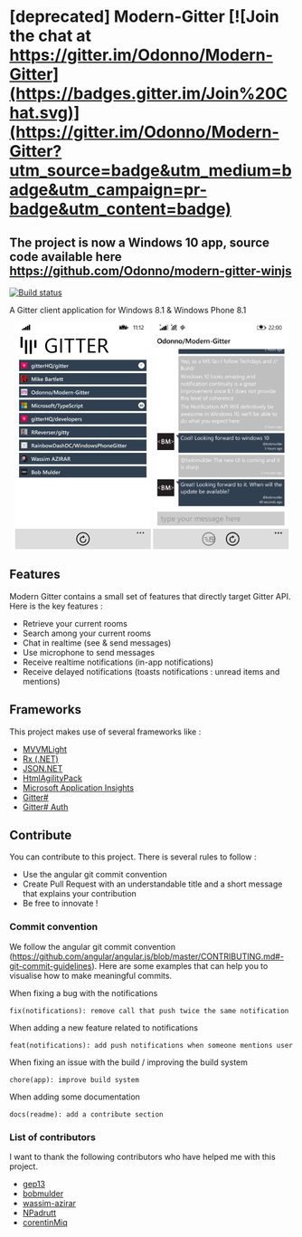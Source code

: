 # [deprecated] Modern-Gitter [![Join the chat at https://gitter.im/Odonno/Modern-Gitter](https://badges.gitter.im/Join%20Chat.svg)](https://gitter.im/Odonno/Modern-Gitter?utm_source=badge&utm_medium=badge&utm_campaign=pr-badge&utm_content=badge)

## The project is now a Windows 10 app, source code available here https://github.com/Odonno/modern-gitter-winjs

[![Build status](https://ci.appveyor.com/api/projects/status/xo8h2dbppqvtn162?svg=true)](https://ci.appveyor.com/project/Odonno/modern-gitter)

A Gitter client application for Windows 8.1 &amp; Windows Phone 8.1

<center>
<img src="/images/modern-gitter-home.png"  height="400" />
<img src="/images/modern-gitter-room.png"  height="400" />
</center>

## Features

Modern Gitter contains a small set of features that directly target Gitter API. Here is the key features :

* Retrieve your current rooms
* Search among your current rooms
* Chat in realtime (see & send messages)
* Use microphone to send messages
* Receive realtime notifications (in-app notifications)
* Receive delayed notifications (toasts notifications : unread items and mentions)

## Frameworks

This project makes use of several frameworks like : 

* [MVVMLight](http://www.mvvmlight.net/)
* [Rx (.NET)](https://rx.codeplex.com/)
* [JSON.NET](http://www.newtonsoft.com/json)
* [HtmlAgilityPack](https://htmlagilitypack.codeplex.com/)
* [Microsoft Application Insights](https://github.com/Microsoft/ApplicationInsights-dotnet)
* [Gitter#](https://github.com/Odonno/gitter-api-pcl)
* [Gitter# Auth](https://github.com/Odonno/gitter-api-auth)

## Contribute

You can contribute to this project. There is several rules to follow :

* Use the angular git commit convention
* Create Pull Request with an understandable title and a short message that explains your contribution
* Be free to innovate !

### Commit convention

We follow the angular git commit convention (https://github.com/angular/angular.js/blob/master/CONTRIBUTING.md#-git-commit-guidelines).
Here are some examples that can help you to visualise how to make meaningful commits.

When fixing a bug with the notifications

    fix(notifications): remove call that push twice the same notification

When adding a new feature related to notifications

    feat(notifications): add push notifications when someone mentions user

When fixing an issue with the build / improving the build system

    chore(app): improve build system

When adding some documentation

    docs(readme): add a contribute section

### List of contributors

I want to thank the following contributors who have helped me with this project.

* [gep13](https://github.com/gep13)
* [bobmulder](https://github.com/bobmulder)
* [wassim-azirar](https://github.com/wassim-azirar)
* [NPadrutt](https://github.com/NPadrutt)
* [corentinMiq](https://github.com/corentinMiq)
